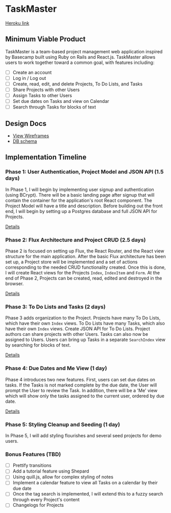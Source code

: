 # TaskMaster

[Heroku link][heroku]

[heroku]: https://vast-inlet-1827.herokuapp.com/

## Minimum Viable Product

TaskMaster is a team-based project management web application inspired by Basecamp built using Ruby on Rails
and React.js. TaskMaster allows users to work together toward a common goal, with features including:

<!-- This is a Markdown checklist. Use it to keep track of your progress! -->

- [ ] Create an account
- [ ] Log in / Log out
- [ ] Create, read, edit, and delete Projects, To Do Lists, and Tasks
- [ ] Share Projects with other Users
- [ ] Assign Tasks to other Users
- [ ] Set due dates on Tasks and view on Calendar
- [ ] Search through Tasks for blocks of text

## Design Docs
* [View Wireframes][view]
* [DB schema][schema]

[view]: ./docs/views.md
[schema]: ./docs/schema.md

## Implementation Timeline

### Phase 1: User Authentication, Project Model and JSON API (1.5 days)

In Phase 1, I will begin by implementing user signup and authentication (using
BCrypt). There will be a basic landing page after signup that will contain the
container for the application's root React component. The Project Model will
have a title and description. Before building out the front end, I will
begin by setting up a Postgres database and full JSON API for Projects.

[Details][phase-one]

### Phase 2: Flux Architecture and Project CRUD (2.5 days)

Phase 2 is focused on setting up Flux, the React Router, and the React view
structure for the main application. After the basic Flux architecture has been
set up, a Project store will be implemented and a set of actions corresponding to
the needed CRUD functionality created. Once this is done, I will create React
views for the Projects `Index`, `IndexItem` and `Form`. At the end of Phase 2,
Projects can be created, read, edited and destroyed in the browser.

[Details][phase-two]

### Phase 3: To Do Lists and Tasks (2 days)

Phase 3 adds organization to the Project. Projects have many To Do Lists,
which have their own `Index` views. To Do Lists have many Tasks, which
also have their own `Index` views. Create JSON API for To Do Lists. Project
authors can share projects with other Users. Tasks can also now be assigned
to Users. Users can bring up Tasks in a separate `SearchIndex` view by searching
for blocks of text.

[Details][phase-three]

### Phase 4: Due Dates and Me View (1 day)

Phase 4 introduces two new features. First, users can set due dates on tasks.
If the Tasks is not marked complete by the due date, the User will prompt
the User to review the Task. In addition, there will be a 'Me' view which will
show only the tasks assigned to the current user, ordered by due date.

[Details][phase-four]

### Phase 5: Styling Cleanup and Seeding (1 day)

In Phase 5, I will add styling flourishes and several seed projects for demo users.

### Bonus Features (TBD)
- [ ] Prettify transitions
- [ ] Add a tutorial feature using Shepard
- [ ] Using quill.js, allow for complex styling of notes
- [ ] Implement a calendar feature to view all Tasks on a calendar by their due date
- [ ] Once the tag search is implemented, I will extend this to a fuzzy search
      through every Project's content
- [ ] Changelogs for Projects

[phase-one]: ./docs/phases/phase1.md
[phase-two]: ./docs/phases/phase2.md
[phase-three]: ./docs/phases/phase3.md
[phase-four]: ./docs/phases/phase4.md
